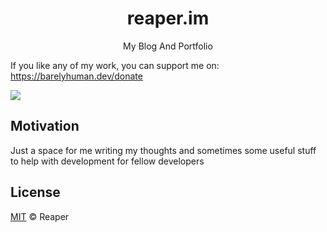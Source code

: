 <h1 align="center">reaper.im</h1>
<p align="center">My Blog And Portfolio</p>

If you like any of my work, you can support me on: https://barelyhuman.dev/donate

[![](https://img.shields.io/badge/license-mit-black?style=for-the-badge)](LICENSE)

## Motivation

Just a space for me writing my thoughts and sometimes some useful stuff to help with development for fellow developers

## License

[MIT](LICENSE) &copy; Reaper
